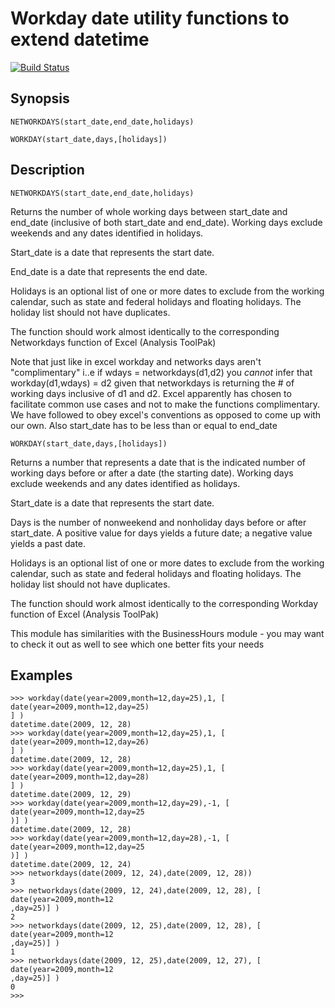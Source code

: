 Workday date utility functions to extend datetime
==
[![Build Status](https://travis-ci.org/ogt/workdays.png)](https://travis-ci.org/ogt/workdays)

## Synopsis

`NETWORKDAYS(start_date,end_date,holidays)`

`WORKDAY(start_date,days,[holidays])`

## Description

`NETWORKDAYS(start_date,end_date,holidays)`

Returns the number of whole working days between start_date and end_date
(inclusive of both start_date and end_date). Working days exclude
weekends and any dates identified in holidays. 

Start_date is a date that represents the start date.

End_date is a date that represents the end date.

Holidays is an optional list of one or more dates to exclude from
the working calendar, such as state and federal holidays and floating
holidays. The holiday list should not have duplicates.

The function should work almost identically to the corresponding
Networkdays function of Excel  (Analysis ToolPak)

Note that just like in excel workday and networks days aren't
"complimentary"  i..e if wdays = networkdays(d1,d2) you *cannot*
infer that workday(d1,wdays) = d2 given that networkdays is returning
the # of working days inclusive of d1 and d2. Excel apparently has
chosen to facilitate common use cases and not to make the functions
complimentary. We have followed to obey excel's conventions as opposed
to come up with our own.  Also start_date has to be less than or equal
to end_date

`WORKDAY(start_date,days,[holidays])`

Returns a number that represents a date that is the indicated number
of working days before or after a date (the starting date). Working
days exclude weekends and any dates identified as holidays.

Start_date is a date that represents the start date.

Days is the number of nonweekend and nonholiday days before or after
start_date. A positive value for days yields a future date; a negative
value yields a past date.

Holidays is an optional list of one or more dates to exclude from
the working calendar, such as state and federal holidays and floating
holidays. The holiday list should not have duplicates.

The function should work almost identically to the corresponding Workday
function of Excel  (Analysis ToolPak)

This module has similarities with the BusinessHours module - you may
want to check it out as well to see which one better fits your needs

## Examples

```
>>> workday(date(year=2009,month=12,day=25),1, [ date(year=2009,month=12,day=25)
] )
datetime.date(2009, 12, 28)
>>> workday(date(year=2009,month=12,day=25),1, [ date(year=2009,month=12,day=26)
] )
datetime.date(2009, 12, 28)
>>> workday(date(year=2009,month=12,day=25),1, [ date(year=2009,month=12,day=28)
] )
datetime.date(2009, 12, 29)
>>> workday(date(year=2009,month=12,day=29),-1, [ date(year=2009,month=12,day=25
)] )
datetime.date(2009, 12, 28)
>>> workday(date(year=2009,month=12,day=28),-1, [ date(year=2009,month=12,day=25
)] )
datetime.date(2009, 12, 24)
>>> networkdays(date(2009, 12, 24),date(2009, 12, 28))
3
>>> networkdays(date(2009, 12, 24),date(2009, 12, 28), [ date(year=2009,month=12
,day=25)] )
2
>>> networkdays(date(2009, 12, 25),date(2009, 12, 28), [ date(year=2009,month=12
,day=25)] )
1
>>> networkdays(date(2009, 12, 25),date(2009, 12, 27), [ date(year=2009,month=12
,day=25)] )
0
>>> 
```
